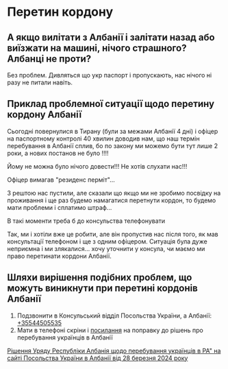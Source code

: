# Перетин кордону

## А якщо вилітати з Албанії і залітати назад або виїзжати на машині, нічого страшного? Албанці не проти?

Без проблем. Дивляться що укр паспорт і пропускають, нас нічого ні разу не питали навіть.

## Приклад проблемної ситуації щодо перетину кордону Албанії

Сьогодні повернулися в Тирану (були за межами Албанії 4 дні) і офіцер на паспортному контролі 40
хвилин доводив нам, що наш термін перебування в Албанії сплив, бо по закону ми можемо бути тут
лише 2 роки, а нових постанов не було !!!!

Йому не можна було нічого довести!!! Не хотів слухати нас!!!

Офіцер вимагав "резиденс перміт"...

З рештою нас пустили, але сказали що якщо ми не зробимо посвідку на проживання і ще раз будемо
намагатися перетнути кордон, то будемо мати проблеми і сплатимо штраф...

В такі моменти треба б до консульства телефонувати

Так, ми і хотіли вже це робити, але він пропустив нас після того, як мав консультації телефоном і ще з
одним офіцером. Ситуація була дуже неприємна і ми злякалися... хочу уточнити у консула, чи маємо ми
право перетинати кордони Албанії.

## Шляхи вирішення подібних проблем, що можуть виникнути при перетині кордонів Албанії

1. Подзвонити в Консульський відділ Посольства України, а Албанії: <a href="tel:+35544505535">+35544505535</a>
2. Мати в телефоні скріни і <a href="documents.md">посилання</a> на поправку до рішень про перебування українців в
   Албанії

<a href="https://albania.mfa.gov.ua/news/uryad-ra-prijnyav-rishennya-shchodo-ukrayinciv">
Рішення Уряду Республіки Албанія щодо перебування українців в РА" на сайті Посольства України в Албанії від 28 березня 2024 року
</a>

